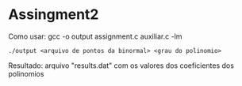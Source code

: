 # Assingment2

Como usar:
    gcc -o output assignment.c auxiliar.c -lm

    ./output <arquivo de pontos da binormal> <grau do polinomio>

Resultado:
    arquivo "results.dat" com os valores dos coeficientes dos polinomios
